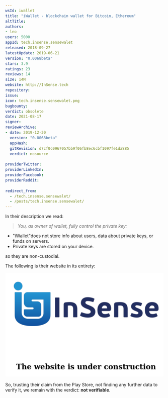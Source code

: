```yaml
---
wsId: iwallet
title: "iWallet - blockchain wallet for Bitcoin, Ethereum"
altTitle: 
authors:
- leo
users: 5000
appId: tech.insense.sensewalet
released: 2018-09-27
latestUpdate: 2019-06-21
version: "0.0068beta"
stars: 3.9
ratings: 23
reviews: 14
size: 14M
website: http://InSense.tech
repository: 
issue: 
icon: tech.insense.sensewalet.png
bugbounty: 
verdict: obsolete
date: 2021-08-17
signer: 
reviewArchive:
- date: 2019-12-30
  version: "0.0068beta"
  appHash: 
  gitRevision: d7cf0c0967057bb9f06fb8ec6cbf1097fe1da885
  verdict: nosource

providerTwitter: 
providerLinkedIn: 
providerFacebook: 
providerReddit: 

redirect_from:
  - /tech.insense.sensewalet/
  - /posts/tech.insense.sensewalet/
---
```



In their description we read:

> *You, as owner of wallet, fully control the private key:*
  * "iWallet"does not store info about users, data about private keys, or funds
    on servers.
  * Private keys are stored on your device.

so they are non-custodial.

The following is their website in its entirety:

![InSense this website is under construction](/images/insenseunderconstruction.png)

So, trusting their claim from the Play Store, not finding any further data to
verify it, we remain with the verdict: **not verifiable**.
